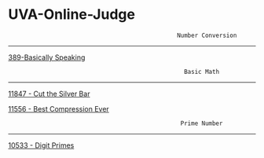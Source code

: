 # UVA-Online-Judge

                                                    Number Conversion
__________________________________________________________________________________________________________________________________

[389-Basically Speaking](https://github.com/Sohando/UVA-Online-Judge/blob/master/389%20-%20Basically%20Speaking.cpp)




                                                      Basic Math
___________________________________________________________________________________________________________________________________

[11847 - Cut the Silver Bar](https://github.com/Sohando/UVA-Online-Judge/blob/master/11847%20-%20Cut%20the%20Silver%20Bar.cpp)

[11556 - Best Compression Ever](https://github.com/Sohando/UVA-Online-Judge/blob/master/11556%20-%20Best%20Compression%20Ever.cpp)


                                                     Prime Number
___________________________________________________________________________________________________________________________________
[10533 - Digit Primes](https://github.com/Sohando/UVA-Online-Judge/blob/master/10533%20-%20Digit%20Primes.cpp)
